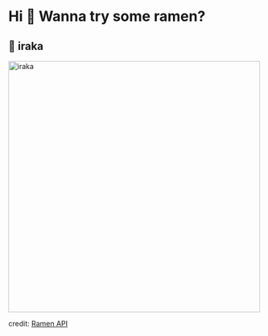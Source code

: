 
  <h1>Hi 👋 Wanna try some ramen?</h1>

  ## 🍜 iraka

  <img src=https://ramen-api.dev/images/iraka/iraka-001.jpg alt="iraka" width="500" height="auto"/>

  credit: [Ramen API](https://github.com/yusukebe/ramen-api)
  